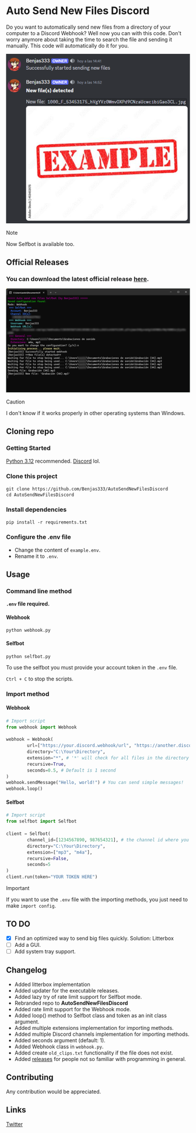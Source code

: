 # Auto Send New Files Discord
Do you want to automatically send new files from a directory of your computer to a Discord Webhook? Well now you can with this code. Don't worry anymore about taking the time to search the file and sending it manually. This code will automatically do it for you.

![](assets/discordExample.png)
> [!NOTE]
> Now Selfbot is available too.

## Official Releases
### You can download the latest official release [here](https://github.com/Benjas333/AutoSendNewFilesDiscord/releases/latest/).

![](assets/terminalExample.png)
> [!CAUTION]
> I don't know if it works properly in other operating systems than Windows.

## Cloning repo
### Getting Started
[Python 3.12](https://www.python.org/downloads/) recommended.
[Discord](https://discord.com/) lol.

### Clone this project
```
git clone https://github.com/Benjas333/AutoSendNewFilesDiscord
cd AutoSendNewFilesDiscord
```

### Install dependencies
```
pip install -r requirements.txt
```

### Configure the .env file
- Change the content of `example.env`.
- Rename it to `.env`.

## Usage
### Command line method
**`.env` file required.**

#### Webhook
```
python webhook.py
```

#### Selfbot
```
python selfbot.py
```
To use the selfbot you must provide your account token in the `.env` file.

`Ctrl + C` to stop the scripts.

### Import method
#### Webhook
```python
# Import script
from webhook import Webhook

webhook = Webhook(
        url=["https://your.discord.webhook/url", "https://another.discord.webhook/url"], # Set webhook url
        directory="C:\Your\Directory",
        extension="*", # '*' will check for all files in the directory
        recursive=True,
        seconds=0.5, # Default is 1 second
)
webhook.sendMessage("Hello, world!") # You can send simple messages!
webhook.loop()
```

#### Selfbot
```python
# Import script
from selfbot import Selfbot

client = Selfbot(
        channel_id=[1234567890, 987654321], # the channel id where you want to send the files
        directory="C:\Your\Directory",
        extension=["mp3", "m4a"],
        recursive=False,
        seconds=5
)
client.run(token="YOUR TOKEN HERE")
```
> [!IMPORTANT]
> If you want to use the `.env` file with the importing methods, you just need to make `import config`.

## TO DO
- [x] Find an optimized way to send big files quickly. Solution: Litterbox
- [ ] Add a GUI.
- [ ] Add system tray support.

## Changelog
- Added litterbox implementation
- Added updater for the executable releases.
- Added lazy try of rate limit support for Selfbot mode.
- Rebranded repo to **AutoSendNewFilesDiscord**
- Added rate limit support for the Webhook mode.
- Added loop() method to Selfbot class and token as an init class argument.
- Added multiple extensions implementation for importing methods.
- Added multiple Discord channels implementation for importing methods.
- Added seconds argument (default: 1).
- Added Webhook class in `webhook.py`.
- Added create `old_clips.txt` functionality if the file does not exist. 
- Added [releases](https://github.com/Benjas333/AutoSendNewFilesDiscord/releases) for people not so familiar with programming in general.

## Contributing
Any contribution would be appreciated.

## Links
[Twitter](https://twitter.com/ElBenjas333)
